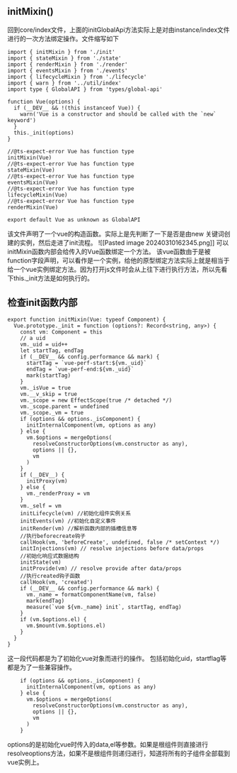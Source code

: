 ## initMixin()

回到core/index文件，上面的initGlobalApi方法实际上是对由instance/index文件进行的一次方法绑定操作。文件缩写如下
```
import { initMixin } from './init'
import { stateMixin } from './state'
import { renderMixin } from './render'
import { eventsMixin } from './events'
import { lifecycleMixin } from './lifecycle'
import { warn } from '../util/index'
import type { GlobalAPI } from 'types/global-api'

function Vue(options) {
  if (__DEV__ && !(this instanceof Vue)) {
    warn('Vue is a constructor and should be called with the `new` keyword')
  }
  this._init(options)
}

//@ts-expect-error Vue has function type
initMixin(Vue)
//@ts-expect-error Vue has function type
stateMixin(Vue)
//@ts-expect-error Vue has function type
eventsMixin(Vue)
//@ts-expect-error Vue has function type
lifecycleMixin(Vue)
//@ts-expect-error Vue has function type
renderMixin(Vue)

export default Vue as unknown as GlobalAPI
```
该文件声明了一个vue的构造函数。实际上是先判断了一下是否是由new 关键词创建的实例，然后走进了init流程。
![[Pasted image 20240310162345.png]]
可以initMixin函数内部会给传入的Vue函数绑定一个方法。
该vue函数由于是被function字段声明，可以看作是一个实例，给他的原型绑定方法实际上就是相当于给一个vue实例绑定方法。因为打开js文件时会从上往下进行执行方法，所以先看下this._init方法是如何执行的。

## 检查init函数内部
```
export function initMixin(Vue: typeof Component) {
  Vue.prototype._init = function (options?: Record<string, any>) {
    const vm: Component = this
    // a uid
    vm._uid = uid++
    let startTag, endTag
    if (__DEV__ && config.performance && mark) {
      startTag = `vue-perf-start:${vm._uid}`
      endTag = `vue-perf-end:${vm._uid}`
      mark(startTag)
    }
    vm._isVue = true
    vm.__v_skip = true
    vm._scope = new EffectScope(true /* detached */)
    vm._scope.parent = undefined
    vm._scope._vm = true
    if (options && options._isComponent) {
      initInternalComponent(vm, options as any)
    } else {
      vm.$options = mergeOptions(
        resolveConstructorOptions(vm.constructor as any),
        options || {},
        vm
      )
    }
    if (__DEV__) {
      initProxy(vm)
    } else {
      vm._renderProxy = vm
    }
    vm._self = vm
    initLifecycle(vm) //初始化组件实例关系
    initEvents(vm) //初始化自定义事件
    initRender(vm) //解析函数内部的插槽信息等
    //执行beforecreate钩子
    callHook(vm, 'beforeCreate', undefined, false /* setContext */)
    initInjections(vm) // resolve injections before data/props
    //初始化响应式数据结构
    initState(vm)
    initProvide(vm) // resolve provide after data/props
    //执行created钩子函数
    callHook(vm, 'created')
    if (__DEV__ && config.performance && mark) {
      vm._name = formatComponentName(vm, false)
      mark(endTag)
      measure(`vue ${vm._name} init`, startTag, endTag)
    }
    if (vm.$options.el) {
      vm.$mount(vm.$options.el)
    }
  }
}
```

这一段代码都是为了初始化vue对象而进行的操作。
 包括初始化uid，startflag等都是为了一些兼容操作。
 ```
     if (options && options._isComponent) {
      initInternalComponent(vm, options as any)
    } else {
      vm.$options = mergeOptions(
        resolveConstructorOptions(vm.constructor as any),
        options || {},
        vm
      )
    }
```
options的是初始化vue时传入的data,el等参数。如果是根组件则直接进行resolveoptions方法，如果不是根组件则递归进行，知道将所有的子组件全部载到vue实例上。
